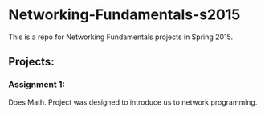 # Networking-Fundamentals-s2015
This is a repo for Networking Fundamentals projects in Spring 2015.

## Projects:
### Assignment 1:
Does Math.  Project was designed to introduce us to network programming.
